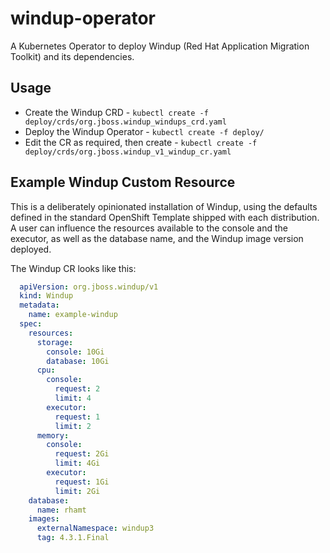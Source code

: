 # windup-operator

A Kubernetes Operator to deploy Windup (Red Hat Application Migration Toolkit) and its dependencies.

## Usage

* Create the Windup CRD - `kubectl create -f deploy/crds/org.jboss.windup_windups_crd.yaml`
* Deploy the Windup Operator - `kubectl create -f deploy/`
* Edit the CR as required, then create - `kubectl create -f deploy/crds/org.jboss.windup_v1_windup_cr.yaml`

## Example Windup Custom Resource

This is a deliberately opinionated installation of Windup, using the defaults defined in the standard OpenShift Template shipped with each distribution. A user can influence the resources available to the console and the executor, as well as the database name, and the Windup image version deployed.

The Windup CR looks like this:

```yaml
  apiVersion: org.jboss.windup/v1
  kind: Windup
  metadata:
    name: example-windup
  spec:
    resources:
      storage:
        console: 10Gi
        database: 10Gi
      cpu:
        console:
          request: 2
          limit: 4
        executor:
          request: 1
          limit: 2
      memory:
        console:
          request: 2Gi
          limit: 4Gi
        executor:
          request: 1Gi
          limit: 2Gi
    database:
      name: rhamt
    images:
      externalNamespace: windup3
      tag: 4.3.1.Final
```